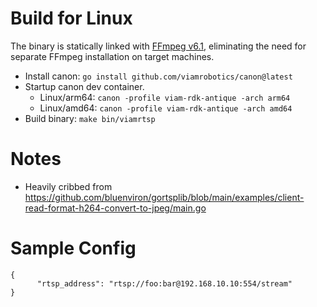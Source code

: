 
Build for Linux
===
The binary is statically linked with [FFmpeg v6.1](https://github.com/FFmpeg/FFmpeg/tree/release/6.1), eliminating the need for separate FFmpeg installation on target machines.
* Install canon: `go install github.com/viamrobotics/canon@latest`
* Startup canon dev container.
    * Linux/arm64: `canon -profile viam-rdk-antique -arch arm64`
    * Linux/amd64: `canon -profile viam-rdk-antique -arch amd64`
* Build binary: `make bin/viamrtsp`


Notes
===
* Heavily cribbed from https://github.com/bluenviron/gortsplib/blob/main/examples/client-read-format-h264-convert-to-jpeg/main.go

Sample Config
===
```
{
      "rtsp_address": "rtsp://foo:bar@192.168.10.10:554/stream"
}
```
